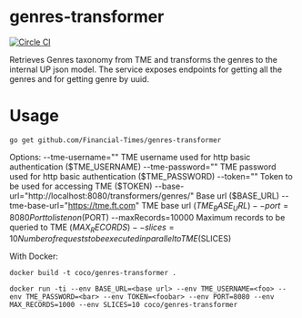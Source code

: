 # genres-transformer

[![Circle CI](https://circleci.com/gh/Financial-Times/genres-transformer/tree/master.png?style=shield)](https://circleci.com/gh/Financial-Times/genres-transformer/tree/master)

Retrieves Genres taxonomy from TME and transforms the genres to the internal UP json model.
The service exposes endpoints for getting all the genres and for getting genre by uuid.

# Usage
`go get github.com/Financial-Times/genres-transformer`

Options:
  --tme-username=""                                         TME username used for http basic authentication ($TME_USERNAME)
  --tme-password=""                                         TME password used for http basic authentication ($TME_PASSWORD)
  --token=""                                                Token to be used for accessing TME ($TOKEN)
  --base-url="http://localhost:8080/transformers/genres/"   Base url ($BASE_URL)
  --tme-base-url="https://tme.ft.com"                       TME base url ($TME_BASE_URL)
  --port=8080                                               Port to listen on ($PORT)
  --maxRecords=10000                                        Maximum records to be queried to TME ($MAX_RECORDS)
  --slices=10                                               Number of requests to be executed in parallel to TME ($SLICES)

With Docker:

`docker build -t coco/genres-transformer .`

`docker run -ti --env BASE_URL=<base url> --env TME_USERNAME=<foo> --env TME_PASSWORD=<bar> --env TOKEN=<foobar> --env PORT=8080 --env MAX_RECORDS=1000 --env SLICES=10 coco/genres-transformer`
